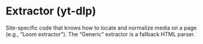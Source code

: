 # Extractor (yt-dlp)

Site-specific code that knows how to locate and normalize media on a page (e.g., “Loom extractor”). The “Generic” extractor is a fallback HTML parser.
